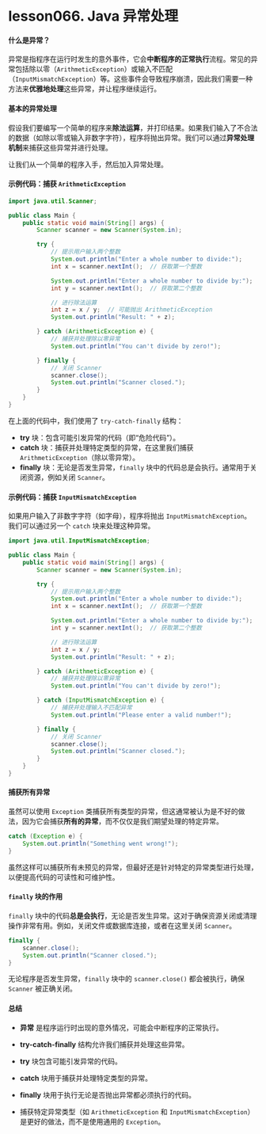 # lesson066. Java 异常处理

#### 什么是异常？

异常是指程序在运行时发生的意外事件，它会**中断程序的正常执行**流程。常见的异常包括除以零（`ArithmeticException`）或输入不匹配（`InputMismatchException`）等。这些事件会导致程序崩溃，因此我们需要一种方法来**优雅地处理**这些异常，并让程序继续运行。

#### 基本的异常处理

假设我们要编写一个简单的程序来**除法运算**，并打印结果。如果我们输入了不合法的数据（如除以零或输入非数字字符），程序将抛出异常。我们可以通过**异常处理机制**来捕获这些异常并进行处理。

让我们从一个简单的程序入手，然后加入异常处理。

#### 示例代码：捕获 `ArithmeticException`

```java
import java.util.Scanner;

public class Main {
    public static void main(String[] args) {
        Scanner scanner = new Scanner(System.in);

        try {
            // 提示用户输入两个整数
            System.out.println("Enter a whole number to divide:");
            int x = scanner.nextInt();  // 获取第一个整数

            System.out.println("Enter a whole number to divide by:");
            int y = scanner.nextInt();  // 获取第二个整数

            // 进行除法运算
            int z = x / y;  // 可能抛出 ArithmeticException
            System.out.println("Result: " + z);

        } catch (ArithmeticException e) {
            // 捕获并处理除以零异常
            System.out.println("You can't divide by zero!");

        } finally {
            // 关闭 Scanner
            scanner.close();
            System.out.println("Scanner closed.");
        }
    }
}
```

在上面的代码中，我们使用了 `try-catch-finally` 结构：

- **try** 块：包含可能引发异常的代码（即“危险代码”）。
- **catch** 块：捕获并处理特定类型的异常，在这里我们捕获 `ArithmeticException`（除以零异常）。
- **finally** 块：无论是否发生异常，`finally` 块中的代码总是会执行。通常用于关闭资源，例如关闭 `Scanner`。

#### 示例代码：捕获 `InputMismatchException`

如果用户输入了非数字字符（如字母），程序将抛出 `InputMismatchException`。我们可以通过另一个 `catch` 块来处理这种异常。

```java
import java.util.InputMismatchException;

public class Main {
    public static void main(String[] args) {
        Scanner scanner = new Scanner(System.in);

        try {
            // 提示用户输入两个整数
            System.out.println("Enter a whole number to divide:");
            int x = scanner.nextInt();  // 获取第一个整数

            System.out.println("Enter a whole number to divide by:");
            int y = scanner.nextInt();  // 获取第二个整数

            // 进行除法运算
            int z = x / y;
            System.out.println("Result: " + z);

        } catch (ArithmeticException e) {
            // 捕获并处理除以零异常
            System.out.println("You can't divide by zero!");

        } catch (InputMismatchException e) {
            // 捕获并处理输入不匹配异常
            System.out.println("Please enter a valid number!");

        } finally {
            // 关闭 Scanner
            scanner.close();
            System.out.println("Scanner closed.");
        }
    }
}
```

#### 捕获所有异常

虽然可以使用 `Exception` 类捕获所有类型的异常，但这通常被认为是不好的做法，因为它会捕获**所有的异常**，而不仅仅是我们期望处理的特定异常。

```java
catch (Exception e) {
    System.out.println("Something went wrong!");
}
```

虽然这样可以捕获所有未预见的异常，但最好还是针对特定的异常类型进行处理，以便提高代码的可读性和可维护性。

#### `finally` 块的作用

`finally` 块中的代码**总是会执行**，无论是否发生异常。这对于确保资源关闭或清理操作非常有用。例如，关闭文件或数据库连接，或者在这里关闭 `Scanner`。

```java
finally {
    scanner.close();
    System.out.println("Scanner closed.");
}
```

无论程序是否发生异常，`finally` 块中的 `scanner.close()` 都会被执行，确保 `Scanner` 被正确关闭。

#### 总结

- **异常** 是程序运行时出现的意外情况，可能会中断程序的正常执行。
- **try-catch-finally** 结构允许我们捕获并处理这些异常。

- **try** 块包含可能引发异常的代码。
- **catch** 块用于捕获并处理特定类型的异常。
- **finally** 块用于执行无论是否抛出异常都必须执行的代码。

- 捕获特定异常类型（如 `ArithmeticException` 和 `InputMismatchException`）是更好的做法，而不是使用通用的 `Exception`。